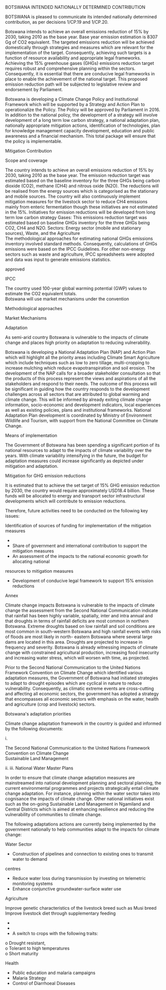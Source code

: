 <meta http-equiv='Content-Type' content='text/html; charset=utf-8'>BOTSWANA INTENDED NATIONALLY DETERMINED CONTRIBUTION 

 

BOTSWANA is pleased to communicate its intended nationally determined contribution, as per 
decisions 1/CP.19 and 1/CP.20. 

Botswana intends to achieve an overall emissions reduction of 15% by 2030, taking 2010 as 
the  base  year.  Base  year  emission  estimation  is  8307  Gg  of  CO2  equivalent.  The  targeted 
emissions reduction will be achieved domestically through strategies and measures which are 
relevant  for  the  implementation  of  the  target.  Consequently,  achieving  such  targets  is  a 
function  of  resource  availability  and  appropriate  legal  frameworks.  Achieving  the  15% 
greenhouse  gases  (GHGs)  emissions  reduction  target  requires  robust  and  comprehensive 
planning  within  the  sectors.  Consequently,  it  is  essential  that  there  are  conducive  legal 
frameworks in place to enable the achievement of the national target. This proposed emission 
reduction path will be subjected to legislative review and endorsement by Parliament. 

Botswana  is  developing  a  Climate  Change  Policy  and  Institutional  Framework  which  will  be 
supported  by  a  Strategy  and  Action  Plan  to  operationalize  the  Policy.  The  Policy  will  be 
approved  by  Parliament  in  2016.  In  addition  to  the  national  policy,  the  development  of  a 
strategy  will  involve  development  of  a  long  term  low  carbon  strategy,  a  national  adaptation 
plan,  nationally  appropriate  mitigation  actions,  identification  of  technologies,  plan  for 
knowledge  management  capacity  development,  education  and  public  awareness  and  a 
financial mechanism. This total package will ensure that the policy is implementable. 

 

Mitigation Contribution 

Scope and coverage 

 

The  country  intends  to  achieve  an  overall 
emissions  reduction  of  15%  by  2030,  taking 
2010 as the base year. The emission reduction 
target  was  estimated  based  on  the  baseline 
inventory  for  the  three  GHGs  being  carbon 
dioxide  (CO2),  methane  (CH4)  and  nitrous 
oxide  (N2O).  The  reductions  will  be  realised 
from  the  energy  sources  which  is  categorised 
as  the  stationary  and  mobile  sources.  The 
country  will  also  continuously  implement 
mitigation measures for the livestock sector to 
reduce  CH4  emissions  mainly  from  enteric 
fermentation  though  these  initiatives  are  not 
estimated  in  the  15%.  Initiatives  for  emission 
reductions  will  be  developed  from  long  term 
low carbon strategy 
Gases:  This  emissions  reduction  target  was 
 estimated  based  on  baseline  GHGs  inventory 
for the three GHGs being CO2, CH4 and N2O. 
Sectors:  Energy  sector  (mobile  and  stationary 
sources), Waste, and the Agriculture  
The methodological approaches for estimating 
national  GHGs  emissions  inventory  involved 
standard 
methods. 
Consequently, calculations of GHGs emissions 
were based on the IPCC Guidelines. For other 
non-energy  sectors  such  as  waste  and 
agriculture,  IPCC  spreadsheets  were  adopted 
and  data  was  input  to  generate  emissions 
statistics.  

approved 

IPCC 

The  country  used  100-year  global  warming 
potential  (GWP)  values  to  estimate  the  CO2 
equivalent totals.  
Botswana will use market mechanisms under 
the convention 

Methodological approaches 

Market Mechanisms 

 

Adaptation  

As semi-arid country Botswana is vulnerable to the impacts of climate change and places high 
priority on adaptation to reducing vulnerability. 

Botswana is developing a National Adaptation Plan (NAP) and Action Plan which will highlight 
all  the  priority  areas  including  Climate  Smart  Agriculture  which  include  techniques  such  as 
low to zero tillage, multi-cropping to increase mulching which reduce evapotranspiration and 
soil erosion.  The development of the  NAP  calls  for a broader stakeholder consultation  so that 
the  products  of  this  process  represent  the  views  and  aspirations  of  all  the  stakeholders  and 
respond  to  their  needs.  The  outcome  of  this  process  will  be  significant  in  guiding  how  the 
country responds to the development challenges across all sectors that are attributed to global 
warming  and  climate  change.  This  will  be  informed  by  already  exiting  climate  change 
information, socio-economic and development indicators, local experiences as well as existing 
policies,  plans  and  institutional  frameworks.  National  Adaptation  Plan  development  is 
coordinated by Ministry of Environment Wildlife and Tourism, with support from the National 
Committee on Climate Change.  
 

Means of implementation 

The Government of Botswana has been spending a significant portion of its national resources 
to  adapt  to  the  impacts  of  climate  variability  over  the  years.  With  climate  variability 
intensifying  in  the  future,  the  budget  for  adaptation  measures  could  increase  significantly  as 
depicted under mitigation and adaptation.  

 

 
Mitigation for GHG emission reductions  

It  is  estimated  that  to  achieve  the  set  target  of  15%  GHG  emission  reduction  by  2030,  the 
country would require approximately USD18.4 billion. These funds will be allocated to energy 
and  transport  sector  infrastructural  developments  which  will  contribute  to  emission 
reductions.  

Therefore, future activities need to be conducted on the following key issues:  

Identification of sources of funding for implementation of the mitigation measures  

* 
*  Share of government and international contribution to support the mitigation measures 
*  An  assessment  of  the  impacts  to  the  national  economic  growth  for  allocating  national 

resources to mitigation measures  

*  Development of conducive legal framework to support 15% emission reductions 

 

 

 
 

Annex 

Climate change impacts 
Botswana  is  vulnerable  to  the  impacts  of  climate  change  the  assessment  from  the  Second 
National  Communication  indicate  that  rainfall  has  been  highly  variable,  spatially,  inter  and 
intra  annual  and  that  droughts  in  terms  of  rainfall  deficits  are  most  common  in  northern 
Botswana.  Extreme  droughts  based  on  low  rainfall  and  soil  conditions  are  most  common  in 
south-western Botswana and high rainfall events with risks of floods are most likely in north-
eastern Botswana where several large dams are located in this area. Droughts are projected to 
increase in frequency and severity. Botswana is already witnessing impacts of climate change 
with  constrained  agricultural  production,  increasing  food  insecurity  and  increasing  water 
stress, which will worsen with time, as projected. 
 

Prior to the Second National Communication to the United Nations Framework Convention on 
Climate  Change  which  identified  various  adaptation  measures,  the  Government  of  Botswana 
had  initiated  strategies  to  adapt  to  drought  episodes  which  are  cyclical  in  nature  to  reduce 
vulnerability.  Consequently,  as  climatic  extreme  events  are  cross-cutting  and  affecting  all 
economic  sectors,  the  government  has  adopted  a  strategy  that  encompasses  all  economic 
sectors with emphasis on the water, health and agriculture (crop and livestock) sectors.  

Botswana's adaptation priorities 

Climate change adaptation framework in the country is guided and informed by the following 
documents:  

i. 

The Second National Communication to the United Nations Framework Convention on 
Climate Change  
Sustainable Land Management  

ii. 
iii.  National Water Master Plans  

In  order  to  ensure  that  climate  change  adaptation  measures  are  mainstreamed  into  national 
development  planning  and  sectoral  planning,  the  current  environmental  programmes  and 
projects strategically entail climate change adaptation. For instance, planning within the water 
sector  takes  into  cognisance  the  impacts  of  climate  change.    Other  national  initiatives  exist 
such as the on-going Sustainable Land Management in Ngamiland and Central Districts which 
is  aimed  at  enhancing  resilience  and  reducing  the  vulnerability  of  communities  to  climate 
change.  

 
The  following  adaptations  actions  are  currently  being  implemented  by  the  government 
nationally to help communities adapt to the impacts for climate change: 
 
Water Sector 

*  Construction of pipelines and connection to existing ones to transmit water to demand 

centres 

 
*  Reduce water loss during transmission by investing on telemetric monitoring systems  
*  Enhance conjunctive groundwater-surface water use 

 
Agriculture 

Improve genetic characteristics of the livestock breed such as Musi breed  
Improve livestock diet through supplementary feeding  

* 
* 
*  A switch to crops with the following traits: 

o  Drought resistant,   
o  Tolerant to high temperatures  
o  Short maturity 

 
Health  

*  Public education and malaria campaigns  
*  Malaria Strategy  
*  Control of Diarrhoeal Diseases 

 
 

 
